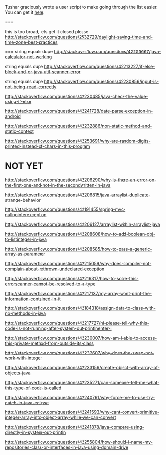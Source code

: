 Tushar graciously wrote a user script to make going through the list easier. You can get it [here](https://github.com/tusharjadhav219/Userscript-for-delete-candidates).

===

this is too broad, lets get it closed please http://stackoverflow.com/questions/2532729/daylight-saving-time-and-time-zone-best-practices

===
string equals dupe http://stackoverflow.com/questions/42255667/java-calculator-not-working

string equals dupe http://stackoverflow.com/questions/42213227/if-else-block-and-or-java-util-scanner-error

string equals dupe http://stackoverflow.com/questions/42230856/input-is-not-being-read-correctly

http://stackoverflow.com/questions/42230485/java-check-the-value-using-if-else

http://stackoverflow.com/questions/42241728/date-parse-exception-in-android

http://stackoverflow.com/questions/42232886/non-static-method-and-static-context

http://stackoverflow.com/questions/42253691/why-are-random-digits-printed-instead-of-chars-in-this-program

NOT YET
=====

http://stackoverflow.com/questions/42206290/why-is-there-an-error-on-the-first-one-and-not-in-the-secondwritten-in-java

http://stackoverflow.com/questions/42206815/java-arraylist-duplicate-strange-behavior

http://stackoverflow.com/questions/42191455/spring-mvc-nullpointerexception

http://stackoverflow.com/questions/42206127/arraylist-within-arraylist-java

http://stackoverflow.com/questions/42208608/how-to-add-boolean-obj-to-listinteger-in-java

http://stackoverflow.com/questions/42208585/how-to-pass-a-generic-array-as-parameter

http://stackoverflow.com/questions/42215059/why-does-compiler-not-complain-about-rethrown-undeclared-exception

http://stackoverflow.com/questions/42216317/how-to-solve-this-errorscanner-cannot-be-resolved-to-a-type

http://stackoverflow.com/questions/42217137/my-array-wont-print-the-information-contained-in-it

http://stackoverflow.com/questions/42184318/assign-data-to-class-with-no-methods-in-java

http://stackoverflow.com/questions/42217727/hi-please-tell-why-this-code-is-not-running-after-system-out-printlnenter-i

http://stackoverflow.com/questions/42230007/how-am-i-able-to-access-this-private-method-from-outside-its-class

http://stackoverflow.com/questions/42232607/why-does-the-swap-not-work-with-integer

http://stackoverflow.com/questions/42233156/create-object-with-array-of-objects-java

http://stackoverflow.com/questions/42235271/can-someone-tell-me-what-this-type-of-code-is-called

http://stackoverflow.com/questions/42240761/why-force-me-to-use-try-catch-in-java-eclipse

http://stackoverflow.com/questions/42241593/why-cant-convert-primitive-integer-array-into-object-array-while-we-can-convert

http://stackoverflow.com/questions/42241878/java-compare-using-directly-in-system-out-println

http://stackoverflow.com/questions/42255804/how-should-i-name-my-repositories-class-or-interfaces-in-java-using-domain-drive